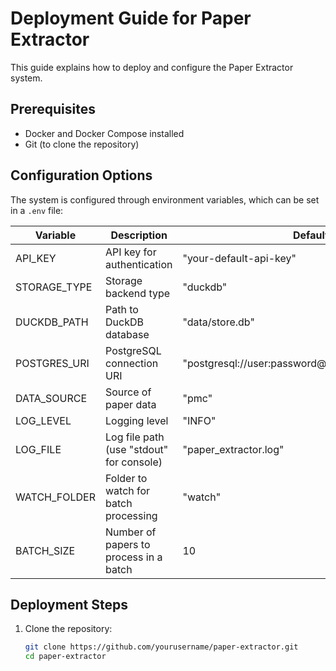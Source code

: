 # Deployment Guide for Paper Extractor

This guide explains how to deploy and configure the Paper Extractor system.

## Prerequisites

- Docker and Docker Compose installed
- Git (to clone the repository)

## Configuration Options

The system is configured through environment variables, which can be set in a `.env` file:

| Variable     | Description                              | Default                                            |
| ------------ | ---------------------------------------- | -------------------------------------------------- |
| API_KEY      | API key for authentication               | "your-default-api-key"                             |
| STORAGE_TYPE | Storage backend type                     | "duckdb"                                           |
| DUCKDB_PATH  | Path to DuckDB database                  | "data/store.db"                                    |
| POSTGRES_URI | PostgreSQL connection URI                | "postgresql://user:password@localhost:5432/papers" |
| DATA_SOURCE  | Source of paper data                     | "pmc"                                              |
| LOG_LEVEL    | Logging level                            | "INFO"                                             |
| LOG_FILE     | Log file path (use "stdout" for console) | "paper_extractor.log"                              |
| WATCH_FOLDER | Folder to watch for batch processing     | "watch"                                            |
| BATCH_SIZE   | Number of papers to process in a batch   | 10                                                 |

## Deployment Steps

1. Clone the repository:
   ```bash
   git clone https://github.com/yourusername/paper-extractor.git
   cd paper-extractor
   ```
